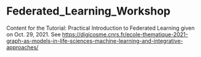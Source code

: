 # Federated_Learning_Workshop
Content for the Tutorial: Practical Introduction to Federated Learning given on Oct. 29, 2021. See https://digicosme.cnrs.fr/ecole-thematique-2021-graph-as-models-in-life-sciences-machine-learning-and-integrative-approaches/
